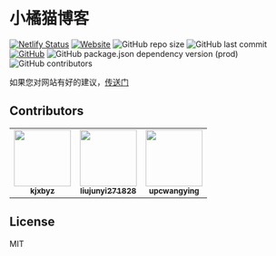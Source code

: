 # 小橘猫博客

[![Netlify Status](https://api.netlify.com/api/v1/badges/093e9a03-9b2e-4686-aead-4c54ac83a208/deploy-status)](https://app.netlify.com/sites/chenyifaer/deploys)
[![Website](https://img.shields.io/website?url=https%3A%2F%2Fchenyifaer.com)](https://chenyifaer.com)
![GitHub repo size](https://img.shields.io/github/repo-size/chenyifaerfans/chenyifaerfans)
![GitHub last commit](https://img.shields.io/github/last-commit/chenyifaerfans/chenyifaerfans)
[![GitHub](https://img.shields.io/github/license/chenyifaerfans/chenyifaerfans)](https://github.com/chenyifaerfans/chenyifaerfans/blob/master/LICENSE.md)
![GitHub package.json dependency version (prod)](https://img.shields.io/github/package-json/dependency-version/chenyifaerfans/chenyifaerfans/hexo)
![GitHub contributors](https://img.shields.io/github/contributors/chenyifaerfans/chenyifaerfans)

如果您对网站有好的建议，[传送门](https://github.com/chenyifaerfans/chenyifaerfans/issues/35)

## Contributors

<!-- ALL-CONTRIBUTORS-LIST:START - Do not remove or modify this section -->
<!-- prettier-ignore-start -->
<!-- markdownlint-disable -->
<table>
  <tr>
    <td align="center"><a href="https://kjxbyz.com"><img src="https://avatars2.githubusercontent.com/u/47768002?v=4" width="100px;" alt=""/><br /><sub><b>kjxbyz</b></sub></a></td>
    <td align="center"><a href="https://github.com/liujunyi271828"><img src="https://avatars0.githubusercontent.com/u/16301295?v=4" width="100px;" alt=""/><br /><sub><b>liujunyi271828</b></sub></a></td>
    <td align="center"><a href="https://upcwangying.com"><img src="https://avatars1.githubusercontent.com/u/19725091?v=4" width="100px;" alt=""/><br /><sub><b>upcwangying</b></sub></a></td>
  </tr>
</table>

<!-- markdownlint-enable -->
<!-- prettier-ignore-end -->
<!-- ALL-CONTRIBUTORS-LIST:END -->

## License

MIT
